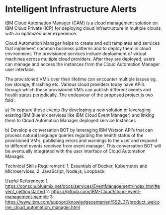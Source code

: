 # Intelligent Infrastructure Alerts

IBM Cloud Automation Manager (CAM) is a cloud management solution on IBM Cloud Private (ICP) for deploying cloud infrastructure in multiple clouds with an optimized user experience. 

Cloud Automation Manager helps to create and edit templates and services that implement common business patterns and to deploy them in cloud environment. 
The provisioned services  include deployment of virtual machines across multiple cloud providers.  After they are deployed, users can manage and access the instances from the Cloud Automation Manager user interface.

The provisioned VM’s over their lifetime can encounter multiple issues eg. low storage, thrashing etc. Various cloud providers today have API’s through which these provisioned VM’s can publish  different events and health status periodically. The endeavour of the proposed project is two fold : 

   a) To capture these events (by developing a new solution or leveraging existing IBM Bluemix services like IBM Cloud Event Manager) and linking them to Cloud Automation Manager deployed service Instances
    
   b) Develop a conversation BOT by leveraging IBM Watson API’s that can process natural language queries regarding the health status of the provisioned VM’s, publishing errors and warnings to the user and respond to different events received from event manager. This conversation BOT will be eventually integrated with the user interface of Cloud Automation Manager.

Technical Skills Requirement:
    1. Essentials of Docker, Kubernetes and Microservices.
    2. JavaScript, Node.js,  Loopback

Useful References:
    1. https://console.bluemix.net/docs/services/EventManagement/index.html#event_gettingstarted
    2. https://github.com/IBM-Cloud/cloud-event-management-sample
    3. https://www.ibm.com/support/knowledgecenter/en/SS2L37/product_welcome_cloud_automation_manager.html

